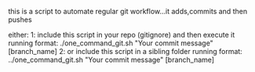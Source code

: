 this is a script to automate regular git workflow...it adds,commits and then pushes


either:
  1: include this script in your repo (gitignore) and then execute it
    running format: ./one_command_git.sh "Your commit message" [branch_name]
  2: or include this script in a sibling folder
    running format: ../one_command_git.sh "Your commit message" [branch_name]
